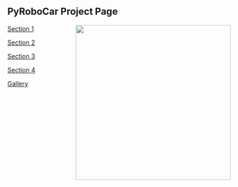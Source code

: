 ## PyRoboCar Project Page

<img src="https://larguncw.github.io/PyRoboCar/pages/images/PiCar.jpeg" width="350" align = 'right'/>

<a href="https://larguncw.github.io/PyRoboCar/pages/section_1">Section 1</a>

<a href="https://larguncw.github.io/PyRoboCar/pages/section_2">Section 2</a>

<a href="https://larguncw.github.io/PyRoboCar/pages/section_3">Section 3</a>

<a href="https://larguncw.github.io/PyRoboCar/pages/section_4">Section 4</a>

<a href="https://larguncw.github.io/PyRoboCar/pages/Gallery">Gallery</a>

<!DOCTYPE html>
<html>
  <head>
    <meta charset="utf-8">
    <meta name="viewport" content="width=device-width, initial-scale=1.0">
    <link href="//fonts.googleapis.com/css?family=Raleway:300" rel="stylesheet">
    <link rel="stylesheet" href="/css/image-gallery.css"/>
    <link rel="stylesheet" href="/app.css"/>
    <title>React Image Gallery</title>
  </head>
  <body>
    <div id="container"></div>
    <script src="./example.js"></script>
  </body>
</html>
